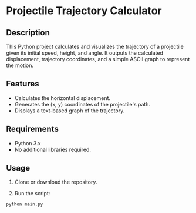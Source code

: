 # Projectile Trajectory Calculator

## Description
This Python project calculates and visualizes the trajectory of a projectile given its initial speed, height, and angle. It outputs the calculated displacement, trajectory coordinates, and a simple ASCII graph to represent the motion.

## Features
- Calculates the horizontal displacement.
- Generates the (x, y) coordinates of the projectile's path.
- Displays a text-based graph of the trajectory.

## Requirements
- Python 3.x
- No additional libraries required.

## Usage
1. Clone or download the repository.

2. Run the script:
```bash
python main.py
```
